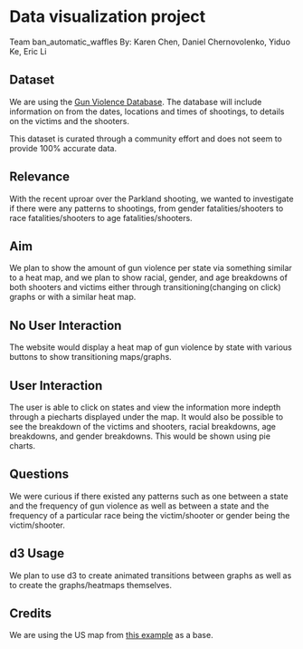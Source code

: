 # Data visualization project

Team ban_automatic_waffles
By: Karen Chen, Daniel Chernovolenko, Yiduo Ke, Eric Li


## Dataset

We are using the [Gun Violence Database](http://gun-violence.org/). The database will include information on from the dates, locations and times of shootings, to details on the victims and the shooters. 

This dataset is curated through a community effort and does not seem to provide 100% accurate data. 

## Relevance 

With the recent uproar over the Parkland shooting, we wanted to investigate if there were any patterns to shootings, from gender fatalities/shooters to race fatalities/shooters to age fatalities/shooters.

## Aim

We plan to show the amount of gun violence per state via something similar to a heat map, and we plan to show racial, gender, and age breakdowns of both shooters and victims either through transitioning(changing on click) graphs or with a similar heat map.

## No User Interaction

The website would display a heat map of gun violence by state with various buttons to show transitioning maps/graphs.

## User Interaction

The user is able to click on states and view the information more indepth through a piecharts displayed under the map. It would also be possible to see the breakdown of the victims and shooters, racial breakdowns, age breakdowns, and gender breakdowns. This would be shown using pie charts. 


## Questions

We were curious if there existed any patterns such as one between a state and the frequency of gun violence as well as between a state and the frequency of a particular race being the victim/shooter or gender being the victim/shooter.


## d3 Usage

We plan to use d3 to create animated transitions between graphs as well as to create the graphs/heatmaps themselves.


## Credits

We are using the US map from [this example](http://bl.ocks.org/NPashaP/a74faf20b492ad377312) as a base.
